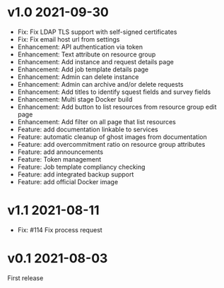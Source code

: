 # v1.0 2021-09-30

- Fix: Fix LDAP TLS support with self-signed certificates
- Fix: Fix email host url from settings
- Enhancement: API authentication via token
- Enhancement: Text attribute on resource group
- Enhancement: Add instance and request details page
- Enhancement: Add job template details page
- Enhancement: Admin can delete instance
- Enhancement: Admin can archive and/or delete requests
- Enhancement: Add titles to identify squest fields and survey fields
- Enhancement: Multi stage Docker build
- Enhancement: Add button to list resources from resource group edit page
- Enhancement: Add filter on all page that list resources
- Feature: add documentation linkable to services
- Feature: automatic cleanup of ghost images from documentation 
- Feature: add overcommitment ratio on resource group attributes
- Feature: add announcements
- Feature: Token management
- Feature: Job template compliancy checking
- Feature: add integrated backup support
- Feature: add official Docker image

# v1.1 2021-08-11

- Fix: #114 Fix process request

# v0.1 2021-08-03

First release
